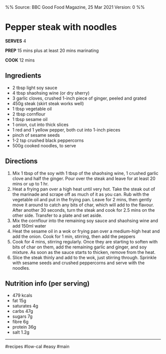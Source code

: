 
%%
Source:  BBC Good Food Magazine, 25 Mar 2021
Version: 0
%%


# Pepper steak with noodles

**SERVES** 4

**PREP** 15 mins plus at least 20 mins marinating

**COOK** 12 mins


## Ingredients

- 2 tbsp light soy sauce
- 4 tbsp shaohsing wine (or dry sherry)
- 3 garlic cloves, crushed 1-inch piece of ginger, peeled and grated
- 450g steak (skirt steak works well)
- 1 tbsp vegetable oil
- 2 tbsp cornflour
- 1 tbsp sesame oil
- 1 onion, cut into thick slices
- 1 red and 1 yellow pepper, both cut into 1-inch pieces
- pinch of sesame seeds
- 1-2 tsp crushed black peppercorns
- 500g cooked noodles, to serve

## Directions
1. Mix 1 tbsp of the soy with 1 tbsp of the shaohsing wine, 1 crushed garlic clove and half the ginger. Pour over the steak and leave for at least 20 mins or up to 1 hr.
2. Heat a frying pan over a high heat until very hot. Take the steak out of the marinade and scrape off as much of it as you can. Rub with the vegetable oil and put in the frying pan. Leave for 2 mins, then gently move it around to catch any bits of char, which will add to the flavour. After another 30 seconds, turn the steak and cook for 2.5 mins on the other side. Transfer to a plate and set aside.
3. Mix the cornflour into the remaining soy sauce and shaohsing wine and add 150ml water
4. Heat the sesame oil in a wok or frying pan over a medium-high heat and add the onion. Cook for 1 min, stirring, then add the peppers
5. Cook for 4 mins, stirring regularly. Once they are starting to soften with bits of char on them, add the remaining garlic and ginger, and soy mixture. As soon as the sauce starts to thicken, remove from the heat.
6. Slice the steak thinly and add to the wok, just stirring through. Sprinkle with sesame seeds and crushed peppercorns and serve with the noodles.


## Nutrition info (per serving)

- 479 kcals
- fat 15g
- saturates 4g
- carbs 47g
- sugars 7g
- fibre 6g
- protein 36g
- salt 1.2g

---

#recipes #low-cal #easy #main